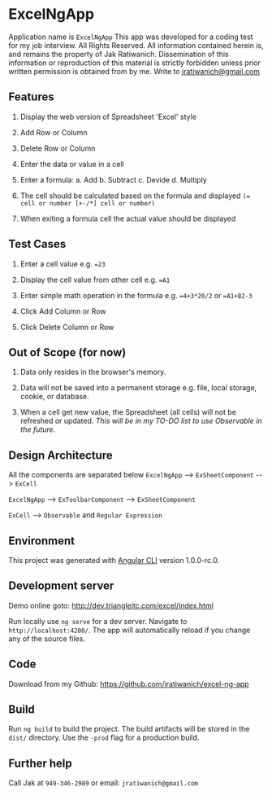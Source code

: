 # ExcelNgApp
Application name is `ExcelNgApp` This app was developed for a coding test for my job interview. All Rights Reserved. All information contained herein is, and remains the property of Jak Ratiwanich. Dissemination of this information or reproduction of this material is strictly forbidden unless prior written permission is obtained
from by me. Write to [jratiwanich@gmail.com](mailto:jratiwanich@gmail.com)


## Features
1) Display the web version of Spreadsheet 'Excel' style

2) Add Row or Column

3) Delete Row or Column

4) Enter the data or value in a cell

5) Enter a formula:
  a. Add
  b. Subtract
  c. Devide
  d. Multiply

6) The cell should be calculated based on the formula and displayed
`(= cell or number [+-/*] cell or number)`

8) When exiting a formula cell the actual value should be displayed

## Test Cases
1) Enter a cell value e.g. `=23`

2) Display the cell value from other cell e.g. `=A1`

3) Enter simple math operation in the formula e.g. `=4+3*20/2` or `=A1+B2-3`

4) Click Add Column or Row

5) Click Delete Column or Row

## Out of Scope (for now)
1) Data only resides in the browser's memory.

2) Data will not be saved into a permanent storage e.g. file, local storage, cookie, or database.

3) When a cell get new value, the Spreadsheet (all cells) will not be refreshed or updated. _This will be in my TO-DO list to use Observable in the future._

## Design Architecture
All the components are separated below
`ExcelNgApp` --> `ExSheetComponent` --> `ExCell`

`ExcelNgApp` --> `ExToolbarComponent` --> `ExSheetComponent`

`ExCell` --> `Observable` and `Regular Expression`
## Environment
This project was generated with [Angular CLI](https://github.com/angular/angular-cli) version 1.0.0-rc.0.

## Development server
Demo online goto:  http://dev.triangleitc.com/excel/index.html

Run locally use `ng serve` for a dev server. Navigate to `http://localhost:4200/`. The app will automatically reload if you change any of the source files.

## Code
Download from my Github:
https://github.com/jratiwanich/excel-ng-app


## Build

Run `ng build` to build the project. The build artifacts will be stored in the `dist/` directory. Use the `-prod` flag for a production build.


## Further help
Call Jak at `949-346-2989`
or email: `jratiwanich@gmail.com`
